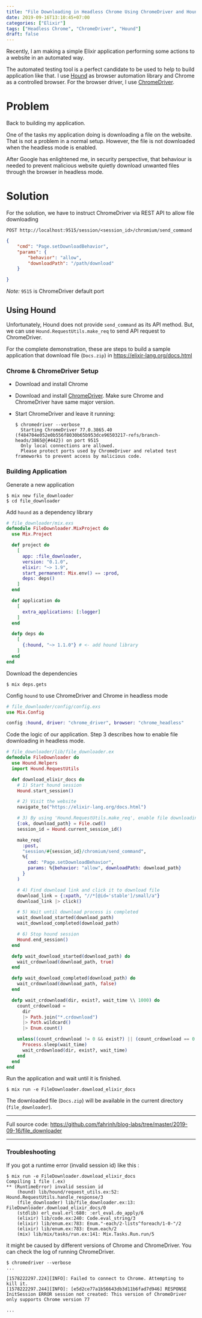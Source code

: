 ```yaml
---
title: "File Downloading in Headless Chrome Using ChromeDriver and Hound"
date: 2019-09-16T13:10:45+07:00
categories: ["Elixir"]
tags: ["Headless Chrome", "ChromeDriver", "Hound"]
draft: false
---
```


Recently, I am making a simple Elixir application performing some actions to a website in an automated way.

The automated testing tool is a perfect candidate to be used to help to build application like that.
I use [Hound](https://github.com/HashNuke/hound) as browser automation library
and Chrome as a controlled browser.
For the browser driver, I use [ChromeDriver](https://chromedriver.chromium.org/).

# Problem

Back to building my application.

One of the tasks my application doing is downloading a file on the website.
That is not a problem in a normal setup. However, the file is not downloaded when
the headless mode is enabled.

<!--more-->

After Google has enlightened me, in security perspective, that behaviour is
needed to prevent
malicious website quietly download unwanted files through the browser in headless mode.

# Solution

For the solution, we have to instruct ChromeDriver via REST API to allow file downloading  

```text
POST http://localhost:9515/session/<session_id>/chromium/send_command
```

```json
{
    "cmd": "Page.setDownloadBehavior",
    "params": {
        "behavior": "allow",
        "downloadPath": "/path/download"
    }

}
```

_Note:_  `9515` is ChromeDriver default port

## Using Hound

Unfortunately, Hound does not provide `send_command` as its API method. But, we
can use `Hound.RequestUtils.make_req` to send API request to ChromeDriver.

For the complete demonstration, these are steps to build a sample application that
download file (`Docs.zip`) in <https://elixir-lang.org/docs.html>

### Chrome & ChromeDriver Setup

* Download and install Chrome
* Download and install
  [ChromeDriver](https://chromedriver.chromium.org/downloads). Make sure Chrome
  and ChromeDriver have same major version.
* Start ChromeDriver and leave it running:
  
  ```shell
  $ chromedriver --verbose
    Starting ChromeDriver 77.0.3865.40 (f484704e052e0b556f8030b65b953dce96503217-refs/branch-heads/3865@{#442}) on port 9515
    Only local connections are allowed.
    Please protect ports used by ChromeDriver and related test frameworks to prevent access by malicious code.
  ```

### Building Application

Generate a new application

```shell
$ mix new file_downloader
$ cd file_downloader
```

Add `hound` as a dependency library

```elixir
# file_downloader/mix.exs
defmodule FileDownloader.MixProject do
  use Mix.Project

  def project do
    [
      app: :file_downloader,
      version: "0.1.0",
      elixir: "~> 1.9",
      start_permanent: Mix.env() == :prod,
      deps: deps()
    ]
  end

  def application do
    [
      extra_applications: [:logger]
    ]
  end

  defp deps do
    [
      {:hound, "~> 1.1.0"} # <- add hound library
    ]
  end
end
```

Download the dependencies

```shell
$ mix deps.gets
```

Config `hound` to use ChromeDriver and Chrome in headless mode

```elixir
# file_downloader/config/config.exs
use Mix.Config

config :hound, driver: "chrome_driver", browser: "chrome_headless"
```

Code the logic of our application. Step 3 describes how to enable file downloading in
headless mode.

```elixir
# file_downloader/lib/file_downloader.ex
defmodule FileDownloader do
  use Hound.Helpers
  import Hound.RequestUtils

  def download_elixir_docs do
    # 1) Start hound session
    Hound.start_session()

    # 2) Visit the website
    navigate_to("https://elixir-lang.org/docs.html")

    # 3) By using 'Hound.RequestUtils.make_req', enable file downloading
    {:ok, download_path} = File.cwd()
    session_id = Hound.current_session_id()

    make_req(
      :post,
      "session/#{session_id}/chromium/send_command",
      %{
        cmd: "Page.setDownloadBehavior",
        params: %{behavior: "allow", downloadPath: download_path}
      }
    )

    # 4) Find download link and click it to download file
    download_link = {:xpath, "//*[@id='stable']/small/a"}
    download_link |> click()

    # 5) Wait until download process is completed
    wait_download_started(download_path)
    wait_download_completed(download_path)

    # 6) Stop hound session
    Hound.end_session()
  end

  defp wait_download_started(download_path) do
    wait_crdownload(download_path, true)
  end

  defp wait_download_completed(download_path) do
    wait_crdownload(download_path, false)
  end

  defp wait_crdownload(dir, exist?, wait_time \\ 1000) do
    count_crdownload =
      dir
      |> Path.join("*.crdownload")
      |> Path.wildcard()
      |> Enum.count()

    unless((count_crdownload != 0 && exist?) || (count_crdownload == 0 && !exist?)) do
      Process.sleep(wait_time)
      wait_crdownload(dir, exist?, wait_time)
    end
  end
end
```

Run the application and wait until it is finished.

```shell
$ mix run -e FileDownloader.download_elixir_docs
```

The downloaded file (`Docs.zip`) will be available in the current directory (`file_downloader`).

****
Full source code:
<https://github.com/fahrinh/blog-labs/tree/master/2019-09-16/file_downloader>
****

### Troubleshooting

If you got a runtime error (invalid session id) like this : 

```shell
$ mix run -e FileDownloader.download_elixir_docs
Compiling 1 file (.ex)
** (RuntimeError) invalid session id
    (hound) lib/hound/request_utils.ex:52: Hound.RequestUtils.handle_response/3
    (file_downloader) lib/file_downloader.ex:13: FileDownloader.download_elixir_docs/0
    (stdlib) erl_eval.erl:680: :erl_eval.do_apply/6
    (elixir) lib/code.ex:240: Code.eval_string/3
    (elixir) lib/enum.ex:783: Enum."-each/2-lists^foreach/1-0-"/2
    (elixir) lib/enum.ex:783: Enum.each/2
    (mix) lib/mix/tasks/run.ex:141: Mix.Tasks.Run.run/5
```

it might be caused by different versions of Chrome and ChromeDriver.
You can check the log of running ChromeDriver.

```shell
$ chromedriver --verbose
...

[1578222297.224][INFO]: Failed to connect to Chrome. Attempting to kill it.
[1578222297.244][INFO]: [e5d2ce77a1b56643db3d11b6fad7d946] RESPONSE InitSession ERROR session not created: This version of ChromeDriver only supports Chrome version 77

...
```
